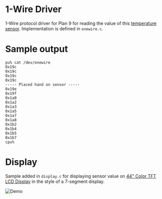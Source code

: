 # 1-Wire Driver
1-Wire protocol driver for Plan 9 for reading the value of this [temperature sensor](https://www.adafruit.com/product/381). Implementation is defined in `onewire.c`.

# Sample output

```
pu% cat /dev/onewire
0x19c
0x19c
0x19c
0x19c
----- Placed hand on sensor -----
0x19e
0x19f
0x1a0
0x1a2
0x1a3
0x1a5
0x1a7
0x1a8
0x1b2
0x1b4
0x1b5
0x1b7
cpu%
```

# Display

Sample added in `display.c` for displaying sensor value on [44" Color TFT LCD Display](https://www.adafruit.com/product/2088) in the style of a 7-segment display.

![Demo](https://github.com/andreidorin13/onewire-driver/blob/main/sample.gif "Demo")
